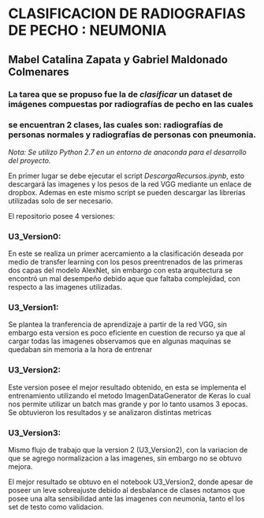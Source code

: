 # CLASIFICACION DE RADIOGRAFIAS DE PECHO : NEUMONIA
## Mabel Catalina Zapata y Gabriel Maldonado Colmenares
### La tarea que se propuso fue la de *clasificar* un dataset de imágenes compuestas por radiografías de pecho en las cuales 
### se encuentran 2 clases, las cuales son: radiografías de personas normales y radiografías de personas con pneumonia.
*Nota: Se utilizo Python 2.7 en un entorno de anaconda para el desarrollo del proyecto.*

En primer lugar se debe ejecutar el script *DescargaRecursos.ipynb*, esto descargará las imagenes y los pesos de la red VGG 
mediante un enlace de dropbox.
Ademas en este mismo script se pueden descargar las librerias utilizadas solo de ser necesario.

El repositorio posee 4 versiones:
### U3_Version0:
En este se realiza un primer acercamiento a la clasificación deseada por medio de transfer learning con los
pesos preentrenados de las primeras dos capas del modelo AlexNet, sin embargo con esta arquitectura se encontró un mal desempeño
debido aque que faltaba complejidad, con respecto a las imagenes utilizadas.
### U3_Version1: 
Se plantea la tranferencia de aprendizaje a partir de la red VGG, sin embargo esta version es poco eficiente en 
cuestion de recurso ya que al cargar todas las imagenes observamos que en algunas maquinas se quedaban sin memoria a la hora de entrenar

### U3_Version2:
Este version posee el mejor resultado obtenido, en esta se implementa el entrenamiento utilizando el metodo ImagenDataGenerator 
de Keras lo cual nos permite utilizar un batch mas grande y por lo tanto usamos 3 epocas. Se obtuvieron los resultados y se 
analizaron distintas metricas

### U3_Version3:
Mismo flujo de trabajo que la version 2  (U3_Version2), con la variacion de que se agrego normalizacion a las imagenes, sin
embargo no se obtuvo mejora.

El mejor resultado se obtuvo en el notebook U3_Version2, donde apesar de poseer un leve sobreajuste debido al desbalance de clases
notamos que posee una alta sensibilidad ante las imagenes con neumonia, tanto el los set de testo como validacion.


